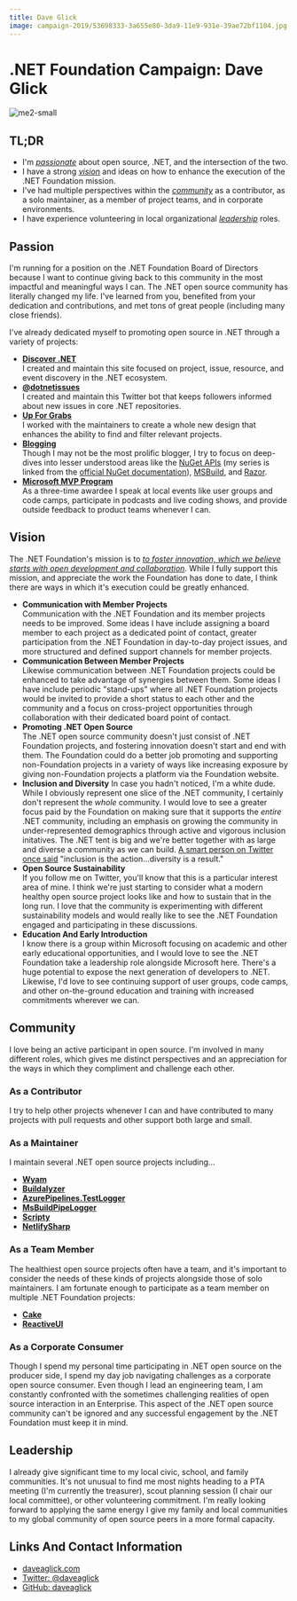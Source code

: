 ```yaml
---
title: Dave Glick
image: campaign-2019/53698333-3a655e80-3da9-11e9-931e-39ae72bf1104.jpg
---
```


# .NET Foundation Campaign: Dave Glick

![me2-small](campaign-2019/53698333-3a655e80-3da9-11e9-931e-39ae72bf1104.jpg)

## TL;DR
* I'm *[passionate](#passion)* about open source, .NET, and the intersection of the two. 
* I have a strong *[vision](#vision)* and ideas on how to enhance the execution of the .NET Foundation mission.
* I've had multiple perspectives within the *[community](#community)* as a contributor, as a solo maintainer, as a member of project teams, and in corporate environments. 
* I have experience volunteering in local organizational *[leadership](#leadership)* roles.

## Passion

I'm running for a position on the .NET Foundation Board of Directors because I want to continue giving back to this community in the most impactful and meaningful ways I can. The .NET open source community has literally changed my life. I've learned from you, benefited from your dedication and contributions, and met tons of great people (including many close friends). 

I've already dedicated myself to promoting open source in .NET through a variety of projects:

* **[Discover .NET](https://discoverdot.net/)**  
  I created and maintain this site focused on project, issue, resource, and event discovery in the .NET ecosystem.
* **[@dotnetissues](https://twitter.com/dotnetissues)**  
  I created and maintain this Twitter bot that keeps followers informed about new issues in core .NET repositories. 
*  **[Up For Grabs](https://up-for-grabs.net)**  
  I worked with the maintainers to create a whole new design that enhances the ability to find and filter relevant projects. 
* **[Blogging](https://daveaglick.com/)**  
  Though I may not be the most prolific blogger, I try to focus on deep-dives into lesser understood areas like the [NuGet APIs](https://daveaglick.com/tags/nuget) (my series is linked from the [official NuGet documentation](https://docs.microsoft.com/en-us/nuget/reference/nuget-client-sdk#third-party-documentation)), [MSBuild](https://daveaglick.com/posts/running-a-design-time-build-with-msbuild-apis), and [Razor](https://daveaglick.com/posts/the-bleeding-edge-of-razor). 
* **[Microsoft MVP Program](https://mvp.microsoft.com/en-us/PublicProfile/5001688)**  
  As a three-time awardee I speak at local events like user groups and code camps, participate in podcasts and live coding shows, and provide outside feedback to product teams whenever I can.

## Vision

The .NET Foundation's mission is to *[to foster innovation, which we believe starts with open development and collaboration](/about)*. While I fully support this mission, and appreciate the work the Foundation has done to date, I think there are ways in which it's execution could be greatly enhanced.

* **Communication with Member Projects**  
  Communication with the .NET Foundation and its member projects needs to be improved. Some ideas I have include assigning a board member to each project as a dedicated point of contact, greater participation from the .NET Foundation in day-to-day project issues, and more structured and defined support channels for member projects.
* **Communication Between Member Projects**  
  Likewise communication between .NET Foundation projects could be enhanced to take advantage of synergies between them. Some ideas I have include periodic "stand-ups" where all .NET Foundation projects would be invited to provide a short status to each other and the community and a focus on cross-project opportunities through collaboration with their dedicated board point of contact.
* **Promoting .NET Open Source**  
  The .NET open source community doesn't just consist of .NET Foundation projects, and fostering innovation doesn't start and end with them. The Foundation could do a better job promoting and supporting non-Foundation projects in a variety of ways like increasing exposure by giving non-Foundation projects a platform via the Foundation website.
* **Inclusion and Diversity**
  In case you hadn't noticed, I'm a white dude. While I obviously represent one slice of the .NET community, I certainly don't represent the *whole* community. I would love to see a greater focus paid by the Foundation on making sure that it supports the *entire* .NET community, including an emphasis on growing the community in under-represented demographics through active and vigorous inclusion initatives. The .NET tent is big and we're better together with as large and diverse a community as we can build. [A smart person on Twitter once said](https://twitter.com/shanselman/status/1102697146422190080) "inclusion is the action...diversity is a result."
* **Open Source Sustainability**  
  If you follow me on Twitter, you'll know that this is a particular interest area of mine. I think we're just starting to consider what a modern healthy open source project looks like and how to sustain that in the long run. I love that the community is experimenting with different sustainability models and would really like to see the .NET Foundation engaged and participating in these discussions.
* **Education And Early Introduction**  
  I know there is a group within Microsoft focusing on academic and other early educational opportunities, and I would love to see the .NET Foundation take a leadership role alongside Microsoft here. There's a huge potential to expose the next generation of developers to .NET. Likewise, I'd love to see continuing support of user groups, code camps, and other on-the-ground education and training with increased commitments wherever we can.

## Community

I love being an active participant in open source. I'm involved in many different roles, which gives me distinct perspectives and an appreciation for the ways in which they compliment and challenge each other. 

### As a Contributor

I try to help other projects whenever I can and have contributed to many projects with pull requests and other support both large and small.

### As a Maintainer

I maintain several .NET open source projects including...

* **[Wyam](https://github.com/Wyamio/Wyam)**
* **[Buildalyzer](https://github.com/daveaglick/Buildalyzer)**
* **[AzurePipelines.TestLogger](https://github.com/daveaglick/AzurePipelines.TestLogger)**
* **[MsBuildPipeLogger](https://github.com/daveaglick/MsBuildPipeLogger)**
* **[Scripty](https://github.com/daveaglick/Scripty)**
* **[NetlifySharp](https://github.com/daveaglick/NetlifySharp)**

### As a Team Member

The healthiest open source projects often have a team, and it's important to consider the needs of these kinds of projects alongside those of solo maintainers. I am fortunate enough to participate as a team member on multiple .NET Foundation projects:

* **[Cake](https://github.com/cake-build)**
* **[ReactiveUI](https://github.com/reactiveui)**

### As a Corporate Consumer

Though I spend my personal time participating in .NET open source on the producer side, I spend my day job navigating challenges as a corporate open source consumer. Even though I lead an engineering team, I am constantly confronted with the sometimes challenging realities of open source interaction in an Enterprise. This aspect of the .NET open source community can't be ignored and any successful engagement by the .NET Foundation must keep it in mind.

## Leadership

I already give significant time to my local civic, school, and family communities. It's not unusual to find me most nights heading to a PTA meeting (I'm currently the treasurer), scout planning session (I chair our local committee), or other volunteering commitment. I'm really looking forward to applying the same energy I give my family and local communities to my global community of open source peers in a more formal capacity.

## Links And Contact Information
* [daveaglick.com](https://daveaglick.com/)
* [Twitter: @daveaglick](https://twitter.com/daveaglick)
* [GitHub: daveaglick](https://github.com/daveaglick)
